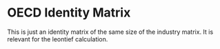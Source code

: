 # OECD Identity Matrix

This is just an identity matrix of the same size of the industry matrix.
It is relevant for the leontief calculation.
